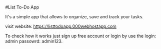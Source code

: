#List To-Do App

It's a simple app that allows to organize, save and track your tasks.

visit website: https://listtodoapp.000webhostapp.com

To check how it works just sign up free account or login by use the login: admin passowrd: admin123.